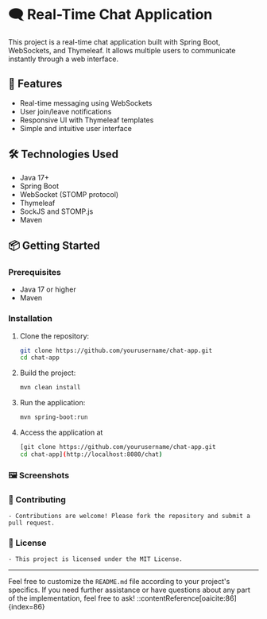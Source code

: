 # 🗨️ Real-Time Chat Application

This project is a real-time chat application built with Spring Boot, WebSockets, and Thymeleaf. It allows multiple users to communicate instantly through a web interface.

## 🚀 Features

- Real-time messaging using WebSockets
- User join/leave notifications
- Responsive UI with Thymeleaf templates
- Simple and intuitive user interface

## 🛠️ Technologies Used

- Java 17+
- Spring Boot
- WebSocket (STOMP protocol)
- Thymeleaf
- SockJS and STOMP.js
- Maven

## 📦 Getting Started

### Prerequisites

- Java 17 or higher
- Maven

### Installation

1. Clone the repository:

   ```bash
   git clone https://github.com/yourusername/chat-app.git
   cd chat-app
2. Build the project:

   ```bash
   mvn clean install
3. Run the application:
   ```bash
   mvn spring-boot:run

4. Access the application at

   ```bash
   [git clone https://github.com/yourusername/chat-app.git
   cd chat-app](http://localhost:8080/chat)

### 🖼️ Screenshots

### 🤝 Contributing
    - Contributions are welcome! Please fork the repository and submit a pull request.


### 📄 License
    - This project is licensed under the MIT License.

    
---

Feel free to customize the `README.md` file according to your project's specifics. If you need further assistance or have questions about any part of the implementation, feel free to ask!
::contentReference[oaicite:86]{index=86}
 

